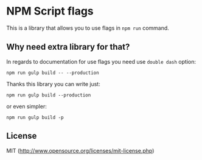 # NPM Script flags

This is a library that allows you to use flags in `npm run` command.

## Why need extra library for that?

In regards to documentation for use flags you need use `double dash` option:

`npm run gulp build -- --production`

Thanks this library you can write just:

`npm run gulp build --production`

or even simpler:

`npm run gulp build -p`

## License

MIT (http://www.opensource.org/licenses/mit-license.php)
